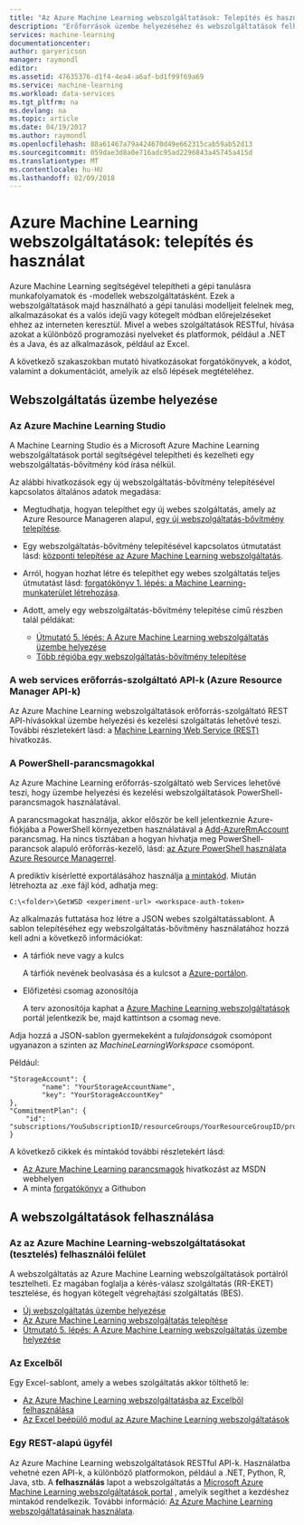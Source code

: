 ```yaml
---
title: "Az Azure Machine Learning webszolgáltatások: Telepítés és használat |} Microsoft Docs"
description: "Erőforrások üzembe helyezéséhez és webszolgáltatások felhasználása."
services: machine-learning
documentationcenter: 
author: garyericson
manager: raymondl
editor: 
ms.assetid: 47635376-d1f4-4ea4-a6af-bd1f99f69a69
ms.service: machine-learning
ms.workload: data-services
ms.tgt_pltfrm: na
ms.devlang: na
ms.topic: article
ms.date: 04/19/2017
ms.author: raymondl
ms.openlocfilehash: 88a61467a79a424670d49e662315cab59ab52d13
ms.sourcegitcommit: 059dae3d8a0e716adc95ad2296843a45745a415d
ms.translationtype: MT
ms.contentlocale: hu-HU
ms.lasthandoff: 02/09/2018
---
```

# <a name="azure-machine-learning-web-services-deployment-and-consumption"></a>Azure Machine Learning webszolgáltatások: telepítés és használat
Azure Machine Learning segítségével telepítheti a gépi tanulásra munkafolyamatok és -modellek webszolgáltatásként. Ezek a webszolgáltatások majd használható a gépi tanulási modelljeit felelnek meg, alkalmazásokat és a valós idejű vagy kötegelt módban előrejelzéseket ehhez az interneten keresztül. Mivel a webes szolgáltatások RESTful, hívása azokat a különböző programozási nyelveket és platformok, például a .NET és a Java, és az alkalmazások, például az Excel.

A következő szakaszokban mutató hivatkozásokat forgatókönyvek, a kódot, valamint a dokumentációt, amelyik az első lépések megtételéhez.

## <a name="deploy-a-web-service"></a>Webszolgáltatás üzembe helyezése

### <a name="with-azure-machine-learning-studio"></a>Az Azure Machine Learning Studio
A Machine Learning Studio és a Microsoft Azure Machine Learning webszolgáltatások portál segítségével telepítheti és kezelheti egy webszolgáltatás-bővítmény kód írása nélkül.

Az alábbi hivatkozások egy új webszolgáltatás-bővítmény telepítésével kapcsolatos általános adatok megadása:

* Megtudhatja, hogyan telepíthet egy új webes szolgáltatás, amely az Azure Resource Manageren alapul, [egy új webszolgáltatás-bővítmény telepítése](publish-a-machine-learning-web-service.md).
* Egy webszolgáltatás-bővítmény telepítésével kapcsolatos útmutatást lásd: [központi telepítése az Azure Machine Learning webszolgáltatás](publish-a-machine-learning-web-service.md).
* Arról, hogyan hozhat létre és telepíthet egy webes szolgáltatás teljes útmutatást lásd: [forgatókönyv 1. lépés: a Machine Learning-munkaterület létrehozása](walkthrough-1-create-ml-workspace.md).
* Adott, amely egy webszolgáltatás-bővítmény telepítése című részben talál példákat:

  * [Útmutató 5. lépés: A Azure Machine Learning webszolgáltatás üzembe helyezése](walkthrough-5-publish-web-service.md)
  * [Több régióba egy webszolgáltatás-bővítmény telepítése](how-to-deploy-to-multiple-regions.md)

### <a name="with-web-services-resource-provider-apis-azure-resource-manager-apis"></a>A web services erőforrás-szolgáltató API-k (Azure Resource Manager API-k)
Az Azure Machine Learning webszolgáltatások erőforrás-szolgáltató REST API-hívásokkal üzembe helyezési és kezelési szolgáltatás lehetővé teszi. További részletekért lásd: a [Machine Learning Web Service (REST)](/rest/api/machinelearning/index) hivatkozás.

<!-- [Machine Learning Web Service (REST)](https://msdn.microsoft.com/library/azure/mt767538.aspx) reference. -->


### <a name="with-powershell-cmdlets"></a>A PowerShell-parancsmagokkal
Az Azure Machine Learning erőforrás-szolgáltató web Services lehetővé teszi, hogy üzembe helyezési és kezelési webszolgáltatások PowerShell-parancsmagok használatával.

A parancsmagokat használja, akkor először be kell jelentkeznie Azure-fiókjába a PowerShell környezetben használatával a [Add-AzureRmAccount](https://msdn.microsoft.com/library/mt619267.aspx) parancsmag. Ha nincs tisztában a hogyan hívhatja meg PowerShell-parancsok alapuló erőforrás-kezelő, lásd: [az Azure PowerShell használata Azure Resource Managerrel](../../azure-resource-manager/powershell-azure-resource-manager.md#log-in-to-your-azure-account).

A prediktív kísérletté exportálásához használja [a mintakód](https://github.com/ritwik20/AzureML-WebServices). Miután létrehozta az .exe fájl kód, adhatja meg:

    C:\<folder>\GetWSD <experiment-url> <workspace-auth-token>

Az alkalmazás futtatása hoz létre a JSON webes szolgáltatássablont. A sablon telepítéséhez egy webszolgáltatás-bővítmény használatához hozzá kell adni a következő információkat:

* A tárfiók neve vagy a kulcs

    A tárfiók nevének beolvasása és a kulcsot a [Azure-portálon](https://portal.azure.com/).
* Előfizetési csomag azonosítója

    A terv azonosítója kaphat a [Azure Machine Learning webszolgáltatások](https://services.azureml.net) portál jelentkezik be, majd kattintson a csomag neve.

Adja hozzá a JSON-sablon gyermekeként a *tulajdonságok* csomópont ugyanazon a szinten az *MachineLearningWorkspace* csomópont.

Például:

    "StorageAccount": {
            "name": "YourStorageAccountName",
            "key": "YourStorageAccountKey"
    },
    "CommitmentPlan": {
        "id": "subscriptions/YouSubscriptionID/resourceGroups/YourResourceGroupID/providers/Microsoft.MachineLearning/commitmentPlans/YourPlanName"
    }

A következő cikkek és mintakód további részletekért lásd:

* [Az Azure Machine Learning parancsmagok](https://msdn.microsoft.com/library/azure/mt767952.aspx) hivatkozást az MSDN webhelyen
* A minta [forgatókönyv](https://github.com/raymondlaghaeian/azureml-webservices-arm-powershell/blob/master/sample-commands.txt) a Githubon

## <a name="consume-the-web-services"></a>A webszolgáltatások felhasználása
### <a name="from-the-azure-machine-learning-web-services-ui-testing"></a>Az az Azure Machine Learning-webszolgáltatásokat (tesztelés) felhasználói felület
A webszolgáltatás az Azure Machine Learning webszolgáltatások portálról tesztelheti. Ez magában foglalja a kérés-válasz szolgáltatás (RR-EKET) tesztelése, és hogyan kötegelt végrehajtási szolgáltatás (BES).

* [Új webszolgáltatás üzembe helyezése](publish-a-machine-learning-web-service.md)
* [Az Azure Machine Learning webszolgáltatás telepítése](publish-a-machine-learning-web-service.md)
* [Útmutató 5. lépés: A Azure Machine Learning webszolgáltatás üzembe helyezése](walkthrough-5-publish-web-service.md)

### <a name="from-excel"></a>Az Excelből
Egy Excel-sablont, amely a webes szolgáltatás akkor tölthető le:

* [Az Azure Machine Learning webszolgáltatásba az Excelből felhasználása](consuming-from-excel.md)
* [Az Excel beépülő modul az Azure Machine Learning webszolgáltatások](excel-add-in-for-web-services.md)

### <a name="from-a-rest-based-client"></a>Egy REST-alapú ügyfél
Az Azure Machine Learning webszolgáltatások RESTful API-k. Használatba vehetné ezen API-k, a különböző platformokon, például a .NET, Python, R, Java, stb. A **felhasználás** lapot a webszolgáltatás a [Microsoft Azure Machine Learning webszolgáltatások portal](https://services.azureml.net) , amelyik segíthet a kezdéshez mintakód rendelkezik. További információ: [Az Azure Machine Learning webszolgáltatásainak használata](consume-web-services.md).
